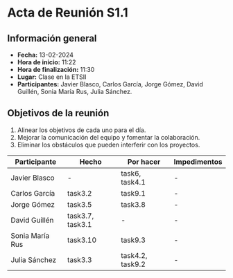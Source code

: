 # Acta de Reunión S1.1
## Información general
- **Fecha:** 13-02-2024
- **Hora de inicio:** 11:22
- **Hora de finalización:** 11:30
- **Lugar:** Clase en la ETSII
- **Participantes:** Javier Blasco, Carlos García, Jorge Gómez, David Guillén, Sonia María Rus, Julia Sánchez.

## Objetivos de la reunión
1. Alinear los objetivos de cada uno para el día.
2. Mejorar la comunicación del equipo y fomentar la colaboración.
3. Eliminar los obstáculos que pueden interferir con los proyectos.


| Participante   | Hecho                    | Por hacer       | Impedimentos
|----------------|--------------------------|-----------------|--------------
| Javier Blasco  |            -             | task6, task4.1  | -
| Carlos García  | task3.2                  | task9.1         | -
| Jorge Gómez    | task3.5                  | task3.8         | -
| David Guillén  | task3.7, task3.1         | -               | -
| Sonia María Rus| task3.10                 | task9.3         | -
| Julia Sánchez  | task3.3                  | task4.2, task9.2| -
